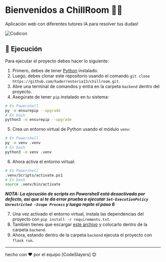 # Bienvenidos a ChillRoom 👋🏿
Aplicación web con diferentes tutores IA para resolver tus dudas!

![Codicon](https://github.com/haderrenteria13/chillroom/assets/106301008/c800c832-503a-4913-bf9a-496f6f64ef07)

## 🚀 Ejecución
Para ejecutar el proyecto debes hacer lo siguiente:

1. Primero, debes de tener [Python](https://www.python.org/downloads/) instalado.
2. Luego, debes clonar este repositorio usando el comando `git clone https://github.com/haderrenteria13/chillroom.git`.
3. Abre una terminal de comandos y entra en la carpeta `backend` dentro del proyecto.
4. Asegúrate de tener `pip` instalado en tu sistema:
```sh
# En Powershell
py -m ensurepip --upgrade
# En bash
python3 -m ensurepip --upgrade
```
5. Crea un entorno virtual de Python usando el módulo `venv`:
```sh
# En Powershell
py -m venv .venv
# En bash
python3 -m venv .venv
```
6. Ahora activa el entorno virtual:
```sh
# En Powershell
.venv/Scripts/activate.ps1
# En bash
source .venv/bin/activate
```
***NOTA: La ejecución de scripts en Powershell está desactivada por defecto, así que si te da error prueba a ejecutar `Set-ExecutionPolicy Unrestricted -Scope Process` y luego repite el paso 6***

7. Una vez activado el entorno virtual, instala las dependencias del proyecto con `pip install -r requirements.txt`.
8. También tienes que escargar [este archivo](https://www.mediafire.com/file/nt4yr1l6w3shso7/.env/file) y colocarlo dentro de la carpeta `backend`.
9. Ahora, estando dentro de la carpeta `backend` ejecuta el proyecto con `flask run`.

---
hecho con ❤️ por el equipo [CodeSlayers] 😊
